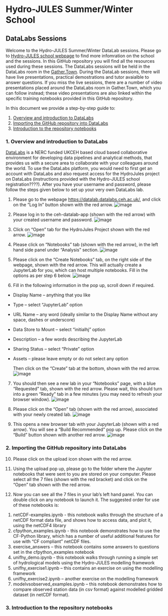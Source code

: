 # Hydro-JULES Summer/Winter School
## DataLabs Sessions

Welcome to the Hydro-JULES Summer/Winter DataLab sessions. Please go to [Hydro-JULES school webpage](https://hydro-jules.org/hydro-jules-school) to find more infomration on the school and the sessions. In this GitHub repository you will find all the resources used during these sessions. The DataLabs sessions will be held in the DataLabs room in the [Gather.Town](https://gather.town/). During the DataLab sessions, there will have live presentations, practical demostrations and tutor avaialble to answer questions. If you miss the live sessions, there are a number of video presentations placed around the DataLabs room in Gather.Town, which you can follow instead; these video presentations are also linked within the specific training notebooks provided in this GitHub repository. 

In this document we provide a step-by-step guide to:
1. [Overview and introduction to DataLabs](#overview_datalabs)
2. [Importing the GitHub repository into DataLabs](#importing_repository)
3. [Introduction to the repository notebooks](#introduction_notebooks)

<a id="overview_datalabs"></a>
### 1. Overview and introduction to DataLabs
[DataLabs](https://datalab-docs.datalabs.ceh.ac.uk/index.html) is a NERC funded UKCEH based cloud based collaborative environment for developing data pipelines and analytical methods, that provides us with a secure area to collaborate with your colleagues around the world. To use the DataLabs platform, you would need to first get an account with DataLabs and also request access for the HydroJules project on DataLabs (instructions provided with the Hydro-JULES school registration????). After you have your username and password, please follow the steps given below to set up your very own DataLabs lab. 

1. Please go to the webpage https://datalab.datalabs.ceh.ac.uk/, and click on the “Log In” button shown with the red arrow.
![image](https://user-images.githubusercontent.com/41617337/171423203-7822c5ff-629f-48e8-99ea-2fc41f43de34.png)

2. Please log in to the ceh-datalab-app (shown with the red arrow) with your created username and password. 
![image](https://user-images.githubusercontent.com/41617337/171423345-e9a5f243-8794-42ed-8ab2-779ce26203fd.png)

3. Click on “Open” tab for the HydroJules Project shown with the red arrow.
![image](https://user-images.githubusercontent.com/41617337/171425909-f4f1dceb-4011-4637-b4a6-727e0241934f.png)

4.	Please click on “Notebooks” tab (shown with the red arrow), in the left hand side panel under “Analysis” section.
![image](https://user-images.githubusercontent.com/41617337/171426012-f1dfef7b-d77b-419f-89e0-61b5bf14f180.png)

5. Please click on the “Create Notebooks” tab, on the right side of the webpage, shown with the red arrow. This will actually create a JupyterLab for you, which can host multiple notebooks. Fill in the options as per step 6 below.
![image](https://user-images.githubusercontent.com/41617337/171426195-6d032164-9c57-4eb5-b043-5e05f20dcaf0.png)

6. Fill in the following information in the pop up, scroll down if required. 
  * Display Name – anything that you like
  * Type – select “JupyterLab” option
  * URL Name – any word (ideally similar to the Display Name without any space, dashes or underscore)
  * Data Store to Mount – select “initialhj” option
  * Description – a few words describing the JupyterLab
  * Sharing Status – select “Private” option
  * Assets – please leave empty or do not select any option

    Then click on the “Create” tab at the bottom, shown with the red arrow. 
![image](https://user-images.githubusercontent.com/41617337/171426272-0db9bfb9-a567-4375-b746-29d992f9581c.png)
    
7. You should then see a new lab in your “Notebooks” page, with a blue “Requested” tab, shown with the red arrow. Please wait, this should turn into a green “Ready” tab in a few minutes (you may need to refresh your browser window).
![image](https://user-images.githubusercontent.com/41617337/171426411-7fee9428-57bb-4a28-a6b7-b860b487080e.png)

8. Please click on the “Open” tab (shown with the red arrow), associated with your newly created lab. 
![image](https://user-images.githubusercontent.com/41617337/171426514-f3339f82-3846-4ad3-b8f3-fbaf6ccb8e3c.png)

9. This opens a new browser tab with your JupyterLab (shown with a red arrow). You will see a “Build Recommended” pop up. Please click on the “Build” button shown with another red arrow. 
![image](https://user-images.githubusercontent.com/41617337/171426657-8956dc63-3631-4686-83e7-13b28aa8e0f3.png)

<a id="importing_repository"></a>
### 2. Importing the GitHub repository into DataLabs


10. Please click on the upload icon shown with the red arrow. 

11. Using the upload pop up, please go to the folder where the Jupyter notebooks that were sent to you are stored on your computer. Please select all the 7 files (shown with the red bracket) and click on the “Open” tab shown with the red arrow. 

12.	 Now you can see all the 7 files in your lab’s left hand panel. You can double click on any notebook to launch it. The suggested order for use of these notebooks is:
1)	netCDF-examples.ipynb - this notebook walks through the structure of a netCDF format data file, and shows how to access data, and plot it, using the netCDF4 library
2)	cfpython_examples.ipynb - this notebook demonstrates how to use the CF-Python library, which has a number of useful additional features for use with “CF compliant” netCDF files.
3)	exercise_answers – this notebook contains some answers to questions set in the cfpython_examples notebook
4)	unifhy_demo.ipynb - this notebook walks through running a simple set of hydrological models using the Hydro-JULES modelling framework
5)	unifhy_exercise1.ipynb – this contains an exercise on using the modelling framework
6)	unifhy_exercise2.ipynb – another exercise on the modelling framework
7)	modelvsobserved_examples.ipynb – this notebook demonstrates how to compare observed station data (in csv format) against modelled gridded dataset (in netCDF format). 

<a id="introduction_notebooks"></a>
### 3. Introduction to the repository notebooks
